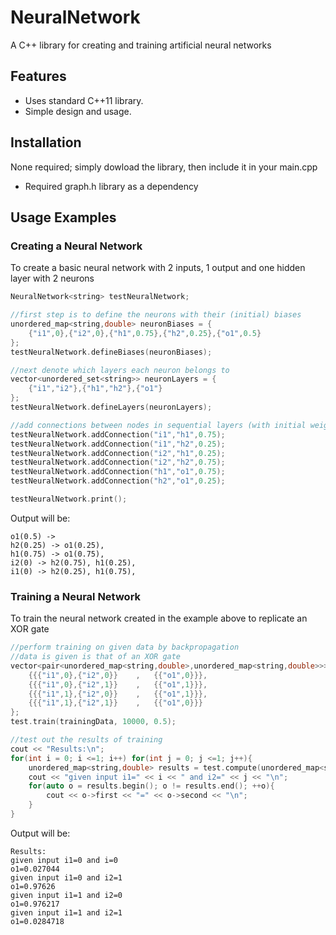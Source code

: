 # NeuralNetwork
A C++ library for creating and training artificial neural networks

## Features
* Uses standard C++11 library.
* Simple design and usage.

## Installation
None required; simply dowload the library, then include it in your main.cpp
* Required graph.h library as a dependency

## Usage Examples
### Creating a Neural Network
To create a basic neural network with 2 inputs, 1 output and one hidden layer with 2 neurons
```c++
NeuralNetwork<string> testNeuralNetwork;

//first step is to define the neurons with their (initial) biases
unordered_map<string,double> neuronBiases = {
	{"i1",0},{"i2",0},{"h1",0.75},{"h2",0.25},{"o1",0.5}
};
testNeuralNetwork.defineBiases(neuronBiases);

//next denote which layers each neuron belongs to
vector<unordered_set<string>> neuronLayers = {
	{"i1","i2"},{"h1","h2"},{"o1"}
};
testNeuralNetwork.defineLayers(neuronLayers);

//add connections between nodes in sequential layers (with initial weights)
testNeuralNetwork.addConnection("i1","h1",0.75);
testNeuralNetwork.addConnection("i1","h2",0.25);
testNeuralNetwork.addConnection("i2","h1",0.25);
testNeuralNetwork.addConnection("i2","h2",0.75);
testNeuralNetwork.addConnection("h1","o1",0.75);
testNeuralNetwork.addConnection("h2","o1",0.25);

testNeuralNetwork.print();
```

Output will be:
```console
o1(0.5) -> 
h2(0.25) -> o1(0.25), 
h1(0.75) -> o1(0.75), 
i2(0) -> h2(0.75), h1(0.25), 
i1(0) -> h2(0.25), h1(0.75), 
```

### Training a Neural Network
To train the neural network created in the example above to replicate an XOR gate
```c++
//perform training on given data by backpropagation
//data is given is that of an XOR gate
vector<pair<unordered_map<string,double>,unordered_map<string,double>>> trainingData = {
	{{{"i1",0},{"i2",0}}	,	{{"o1",0}}},
	{{{"i1",0},{"i2",1}}	,	{{"o1",1}}},
	{{{"i1",1},{"i2",0}}	,	{{"o1",1}}},
	{{{"i1",1},{"i2",1}}	,	{{"o1",0}}}
};
test.train(trainingData, 10000, 0.5);

//test out the results of training
cout << "Results:\n";
for(int i = 0; i <=1; i++) for(int j = 0; j <=1; j++){
	unordered_map<string,double> results = test.compute(unordered_map<string,double>{{"i1",i},{"i2",j}});
	cout << "given input i1=" << i << " and i2=" << j << "\n";
	for(auto o = results.begin(); o != results.end(); ++o){
		cout << o->first << "=" << o->second << "\n";
	}
}
```

Output will be:
```console
Results:
given input i1=0 and i=0
o1=0.027044
given input i1=0 and i2=1
o1=0.97626
given input i1=1 and i2=0
o1=0.976217
given input i1=1 and i2=1
o1=0.0284718
```

